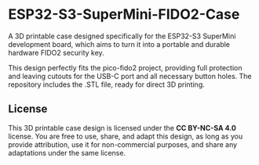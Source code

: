 # ESP32-S3-SuperMini-FIDO2-Case
A 3D printable case designed specifically for the ESP32-S3 SuperMini development board, which aims to turn it into a portable and durable hardware FIDO2 security key.

This design perfectly fits the pico-fido2 project, providing full protection and leaving cutouts for the USB-C port and all necessary button holes. The repository includes the .STL file, ready for direct 3D printing.




## License

This 3D printable case design is licensed under the **CC BY-NC-SA 4.0** license.
You are free to use, share, and adapt this design, as long as you provide attribution, use it for non-commercial purposes, and share any adaptations under the same license.
